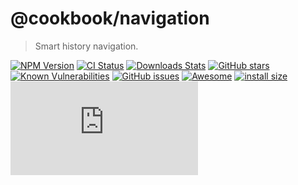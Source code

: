 # @cookbook/navigation
> Smart history navigation.

[![NPM Version][npm-image]][npm-url]
[![CI Status][circleci-image]][circleci-url]
[![Downloads Stats][npm-downloads]][npm-url]
[![GitHub stars][stars-image]][stars-url]
[![Known Vulnerabilities][vulnerabilities-image]][vulnerabilities-url]
[![GitHub issues][issues-image]][issues-url]
[![Awesome][awesome-image]][awesome-url]
[![install size][install-size-image]][install-size-url]
[![gzip size][gzip-size-image]][gzip-size-url]

<!-- Markdown link & img dfn's -->
[npm-image]: https://img.shields.io/npm/v/@cookbook/navigator.svg?style=flat-square
[npm-url]: https://npmjs.org/package/@cookbook/navigator
[npm-downloads]: https://img.shields.io/npm/dm/@cookbook/navigator.svg?style=flat-square
[circleci-image]: https://circleci.com/gh/the-cookbook/navigator.svg?style=svg
[circleci-url]: https://circleci.com/gh/the-cookbook/navigator
[stars-image]: https://img.shields.io/github/stars/the-cookbook/navigator.svg
[stars-url]: https://github.com/the-cookbook/navigator/stargazers
[vulnerabilities-image]: https://snyk.io/test/github/the-cookbook/navigator/badge.svg
[vulnerabilities-url]: https://snyk.io/test/github/the-cookbook/navigator
[issues-image]: https://img.shields.io/github/issues/the-cookbook/navigator.svg
[issues-url]: https://github.com/cthe-ookbook/navigator/issues
[awesome-image]: https://cdn.rawgit.com/sindresorhus/awesome/d7305f38d29fed78fa85652e3a63e154dd8e8829/media/badge.svg
[awesome-url]: https://github.com/the-cookbook/navigator
[install-size-image]: https://packagephobia.now.sh/badge?p=@cookbook/navigator
[install-size-url]: https://packagephobia.now.sh/result?p=@cookbook/navigator
[gzip-size-image]: http://img.badgesize.io/https://unpkg.com/@cookbook/navigator/lib/navigator.min.js?compression=gzip
[gzip-size-url]: https://unpkg.com/@cookbook/navigator/lib/navigator.min.js
